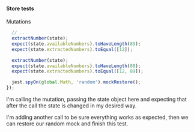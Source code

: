 #### Store tests

Mutations

```js
  // ...
  extractNumber(state);
  expect(state.availableNumbers).toHaveLength(89);
  expect(state.extractedNumbers).toEqual([12]);

  extractNumber(state);
  expect(state.availableNumbers).toHaveLength(88);
  expect(state.extractedNumbers).toEqual([12, 89]);

  jest.spyOn(global.Math, 'random').mockRestore();
});
```

<aside class="notes">
I'm calling the mutation, passing the state object here and expecting that
after the call the state is changed in my desired way.

I'm adding another call to be sure everything works as expected, then we can restore
our random mock and finish this test.
</aside>
